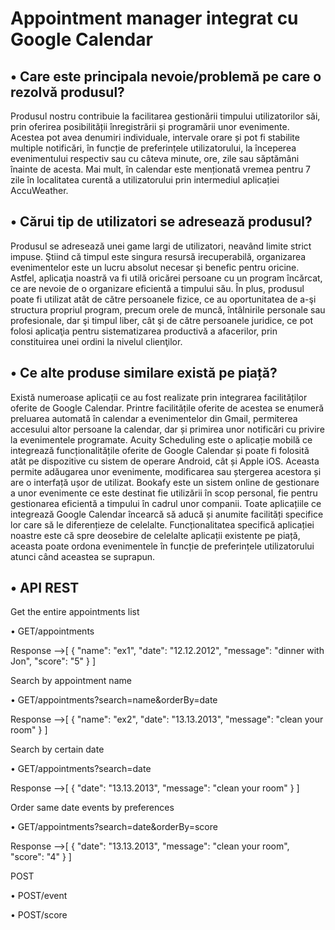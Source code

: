    
#                                         Appointment manager integrat cu Google Calendar


## •	Care este principala nevoie/problemă pe care o rezolvă produsul?

Produsul nostru contribuie la facilitarea gestionării timpului utilizatorilor săi, prin oferirea posibilității înregistrării și programării unor evenimente. Acestea pot avea denumiri individuale, intervale orare și pot fi stabilite multiple notificări, în funcție de preferințele utilizatorului, la începerea evenimentului respectiv sau cu câteva minute, ore, zile sau săptămâni înainte de acesta. 
Mai mult, în calendar este menționată vremea pentru 7 zile în localitatea curentă a utilizatorului prin intermediul aplicației AccuWeather.

## •	Cărui tip de utilizatori se adresează produsul?

Produsul se adresează unei game largi de utilizatori, neavând limite strict impuse. Ştiind că timpul este singura resursă irecuperabilă, organizarea evenimentelor este un lucru absolut necesar şi benefic pentru oricine. Astfel, aplicaţia noastră va fi utilă oricărei persoane cu un program încărcat, ce are nevoie de o organizare eficientă a timpului său. 
În plus, produsul poate fi utilizat atât de către persoanele fizice, ce au oportunitatea de a-şi structura propriul program, precum orele de muncă, întâlnirile personale sau profesionale, dar şi timpul liber, cât şi de către persoanele juridice, ce pot folosi aplicaţia pentru sistematizarea productivă a afacerilor, prin constituirea unei ordini la nivelul clienţilor.

## •	Ce alte produse similare există pe piață?

Există numeroase aplicații ce au fost realizate prin integrarea facilităților oferite de Google Calendar. Printre facilitățile oferite de acestea se enumeră preluarea automată în calendar a evenimentelor din Gmail, permiterea accesului altor persoane la calendar, dar și primirea unor notificări cu privire la evenimentele programate.
Acuity Scheduling este o aplicație mobilă ce integrează funcționalitățile oferite de Google Calendar și poate fi folosită atât pe dispozitive cu sistem de operare Android, cât și Apple iOS. Aceasta permite adăugarea unor evenimente, modificarea sau ștergerea acestora și are o interfață ușor de utilizat.
Bookafy este un sistem online de gestionare a unor evenimente ce este destinat fie utilizării în scop personal, fie pentru gestionarea eficientă a timpului în cadrul unor companii. Toate aplicațiile ce integrează Google Calendar încearcă să aducă și anumite facilități specifice lor care să le diferențieze de celelalte.
Funcționalitatea specifică aplicației noastre este că spre deosebire de celelalte aplicații existente pe piață, aceasta poate ordona evenimentele în funcție de preferințele utilizatorului atunci când aceastea se suprapun.

## • API REST

Get the entire appointments list

•  GET/appointments

Response -->[
               {
                "name": "ex1",
                "date": "12.12.2012",
                "message": "dinner with Jon",
                "score": "5"
               }
            ]      

Search by appointment name

•  GET/appointments?search=name&orderBy=date

Response -->[
               {
                "name": "ex2",
                "date": "13.13.2013",
                "message": "clean your room"
               }
            ]  

Search by certain date

•  GET/appointments?search=date

Response -->[
               {
                "date": "13.13.2013",
                "message": "clean your room"
               }
            ]

Order same date events by preferences

•  GET/appointments?search=date&orderBy=score 

Response -->[
               {
                "date": "13.13.2013",
                "message": "clean your room",
                "score": "4"
               }
            ]

POST

•  POST/event

•  POST/score


